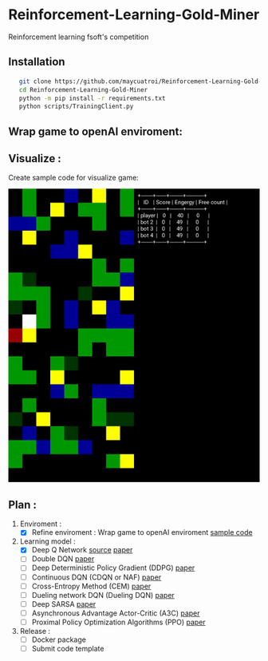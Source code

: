 # Reinforcement-Learning-Gold-Miner
Reinforcement learning fsoft's competition 

## Installation
```bash
   git clone https://github.com/maycuatroi/Reinforcement-Learning-Gold-Miner
   cd Reinforcement-Learning-Gold-Miner
   python -m pip install -r requirements.txt
   python scripts/TrainingClient.py
```

## Wrap game to openAI enviroment:



## Visualize :

Create sample code for visualize game:

![viz](docs/samplevid.gif)
   
## Plan :

1. Enviroment :
   * [x] Refine enviroment : Wrap game to openAI enviroment [sample code](scripts/run_envs.py)
2. Learning model :
   * [x] Deep Q Network [source](src/Model/DQNModel.py)  [paper](https://arxiv.org/abs/1312.5602)
   - [ ] Double DQN [paper](http://arxiv.org/abs/1509.06461)
   - [ ] Deep Deterministic Policy Gradient (DDPG) [paper](http://arxiv.org/abs/1509.02971)
   - [ ] Continuous DQN (CDQN or NAF) [paper](http://arxiv.org/abs/1603.00748)
   - [ ] Cross-Entropy Method (CEM) [paper](http://learning.mpi-sws.org/mlss2016/slides/2016-MLSS-RL.pdf)
   - [ ] Dueling network DQN (Dueling DQN) [paper](https://arxiv.org/abs/1511.06581)
   - [ ] Deep SARSA [paper](http://people.inf.elte.hu/lorincz/Files/RL_2006/SuttonBook.pdf)
   - [ ] Asynchronous Advantage Actor-Critic (A3C) [paper](http://arxiv.org/abs/1602.01783)
   - [ ] Proximal Policy Optimization Algorithms (PPO) [paper](https://arxiv.org/abs/1707.06347)
3. Release :
   - [ ] Docker package
   - [ ] Submit code template
